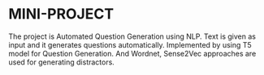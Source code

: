 # MINI-PROJECT
The project is Automated Question Generation using NLP. Text is given as input and it generates questions automatically. Implemented by using T5 model for Question Generation. And Wordnet, Sense2Vec approaches are used for generating distractors.
